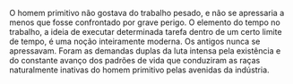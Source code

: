 ﻿O homem primitivo não gostava do trabalho pesado, e não se apressaria a menos que fosse confrontado por grave perigo. O elemento do tempo no trabalho, a ideia de executar determinada tarefa dentro de um certo limite de tempo, é uma noção inteiramente moderna. Os antigos nunca se apressavam. Foram as demandas duplas da luta intensa pela existência e do constante avanço dos padrões de vida que conduziram as raças naturalmente inativas do homem primitivo pelas avenidas da indústria.